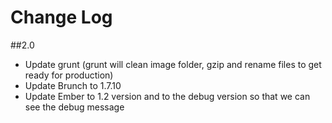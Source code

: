 Change Log
==========
##2.0
 - Update grunt (grunt will clean image folder, gzip and rename files to get ready for production)
 - Update Brunch to 1.7.10
 - Update Ember to 1.2 version and to the debug version so that we can see the debug message